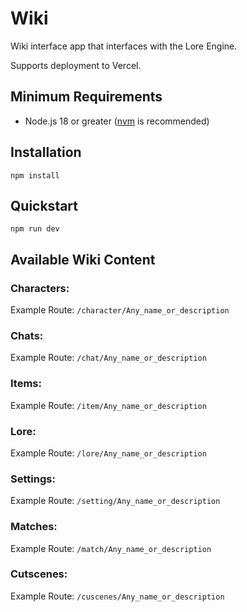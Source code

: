 # Wiki

Wiki interface app that interfaces with the Lore Engine.

Supports deployment to Vercel.

## Minimum Requirements
- Node.js 18 or greater ([nvm](https://github.com/nvm-sh/nvm) is recommended)

## Installation
```
npm install
```

## Quickstart
```
npm run dev
```

## Available Wiki Content

### Characters:
Example Route: ```/character/Any_name_or_description```
### Chats:
Example Route: ```/chat/Any_name_or_description```
### Items:
Example Route: ```/item/Any_name_or_description```
### Lore:
Example Route: ```/lore/Any_name_or_description```
### Settings:
Example Route: ```/setting/Any_name_or_description```
### Matches:
Example Route: ```/match/Any_name_or_description```
### Cutscenes:
Example Route: ```/cuscenes/Any_name_or_description```



